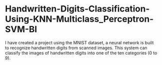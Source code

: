 # Handwritten-Digits-Classification-Using-KNN-Multiclass_Perceptron-SVM-BI
I have created a project using the MNIST dataset, a neural network is built to recognize handwritten digits from scanned images. This system can classify the images of handwritten digits into one of the ten categories (0 to 9).
